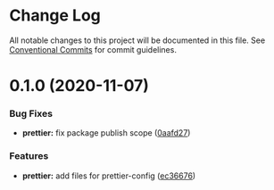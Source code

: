 # Change Log

All notable changes to this project will be documented in this file.
See [Conventional Commits](https://conventionalcommits.org) for commit guidelines.

# 0.1.0 (2020-11-07)


### Bug Fixes

* **prettier:** fix package publish scope ([0aafd27](https://github.com/cahamilton/furphy/commit/0aafd275366bf3e35bcc6727ed6ab43bf98b1f4d))


### Features

* **prettier:** add files for prettier-config ([ec36676](https://github.com/cahamilton/furphy/commit/ec36676f8181c7e4aa5502cfa2171bee20b5afa9))

